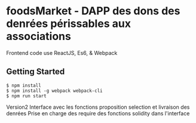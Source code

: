 
# foodsMarket - DAPP des dons des denrées périssables aux associations 
Frontend code  use ReactJS, Es6, & Webpack

## Getting Started
```
$ npm install
$ npm install -g webpack webpack-cli
$ npm run start
```
Version2
Interface avec les fonctions proposition selection et livraison des denrées
Prise en charge des require des fonctions solidity dans l'interface